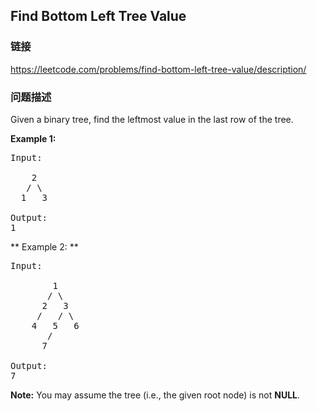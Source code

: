 ## Find Bottom Left Tree Value  
### 链接  
https://leetcode.com/problems/find-bottom-left-tree-value/description/  
### 问题描述

Given a binary tree, find the leftmost value in the last row of the tree. 


**Example 1:**<br />
<pre>
Input:

    2
   / \
  1   3

Output:
1
</pre>


 ** Example 2: **<br>
<pre>
Input:

        1
       / \
      2   3
     /   / \
    4   5   6
       /
      7

Output:
7
</pre>


**Note:**
You may assume the tree (i.e., the given root node) is not **NULL**.

